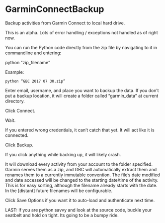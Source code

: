 # GarminConnectBackup
Backup activities from Garmin Connect to local hard drive.

This is an alpha.  Lots of error handling / exceptions not handled as of right now. 

You can run the Python code directly from the zip file by navigating to it in commandline and entering:

python “zip_filename”

Example:

	python “GBC 2017 07 30.zip”

Enter email, username, and place you want to backup the data.  If you don’t put a backup location, it will create a folder called “garmin_data” at current directory.

Click Connect.

Wait.

If you entered wrong credentials, it can’t catch that yet.  It will act like it is connected. 

Click Backup.

If you click anything while backing up, it will likely crash.

It will download every activity from your account to the folder specified.  Garmin serves them as a zip, and GBC will automatically extract them and renames them to a currently immutable convention.  The file’s date modified and date accessed will be changed to the starting date/time of the activity.  This is for easy sorting, although the filename already starts with the date.  In the [distant] future filenames will be configurable.

Click Save Options if you want it to auto-load and authenticate next time.

LAST: If you are python savvy and look at the source code, buckle your seatbelt and hold on tight.  Its going to be a bumpy ride.

